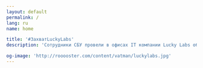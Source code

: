 ```yaml
---
layout: default
permalink: /
lang: ru
name: home

title: '#ЗахватLuckyLabs'
description: 'Сотрудники СБУ провели в офисах IT компании Lucky Labs обыски и изьятие техники #захватLuckyLabs'

og-image: 'http://rooooster.com/content/vatman/luckylabs.jpg'
---
```

